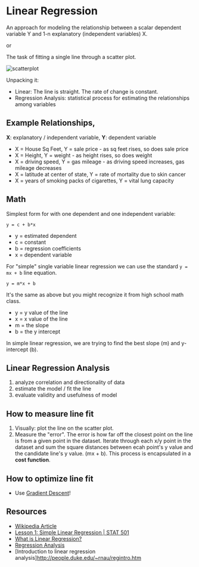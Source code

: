 # Linear Regression

An approach for modeling the relationship between a scalar dependent variable Y and 1-n explanatory (independent variables) X.

or

The task of fitting a single line through a scatter plot.

![scatterplot](https://upload.wikimedia.org/wikipedia/commons/thumb/3/3a/Linear_regression.svg/438px-Linear_regression.svg.png)

Unpacking it:
- Linear: The line is straight. The rate of change is constant.
- Regression Analysis: statistical process for estimating the relationships among variables

## Example Relationships, 

**X**: explanatory / independent variable, **Y**: dependent variable

- X = House Sq Feet, Y = sale price - as sq feet rises, so does sale price
- X = Height, Y = weight - as height rises, so does weight
- X = driving speed, Y = gas mileage - as driving speed increases, gas mileage decreases
- X = latitude at center of state, Y = rate of mortality due to skin cancer
- X = years of smoking packs of cigarettes, Y = vital lung capacity

## Math

Simplest form for with one dependent and one independent variable:

```
y = c + b*x
```

- y = estimated dependent
- c = constant
- b = regression coefficients
- x = dependent variable

For "simple" single variable linear regression we can use the standard `y = mx + b` line equation.

```
y = m*x + b
```

It's the same as above but you might recognize it from high school math class.

- y = y value of the line
- x = x value of the line
- m = the slope 
- b = the y intercept

In simple linear regression, we are trying to find the best slope (m) and y-intercept (b).

## Linear Regression Analysis

1. analyze correlation and directionality of data
2. estimate the model / fit the line
3. evaluate validity and usefulness of model

## How to measure line fit

1. Visually: plot the line on the scatter plot.
2. Measure the "error". The error is how far off the closest point on the line is from a given point in the dataset. Iterate through each x/y point in the dataset and sum the square distances between ecah point's y value and the candidate line's y value. (mx + b). This process is encapsulated in a **cost function**.

## How to optimize line fit

- Use [Gradient Descent](https://github.com/sbecker/machine-learning/blob/master/gradient-descent.md)!

## Resources
- [Wikipedia Article](https://en.wikipedia.org/wiki/Linear_regression)
- [Lesson 1: Simple Linear Regression | STAT 501](https://onlinecourses.science.psu.edu/stat501/node/250)
- [What is Linear Regression?](http://www.statisticssolutions.com/what-is-linear-regression/)
- [Regression Analysis](https://en.wikipedia.org/wiki/Regression_analysis)
- [Introduction to linear regression analysis]http://people.duke.edu/~rnau/regintro.htm
